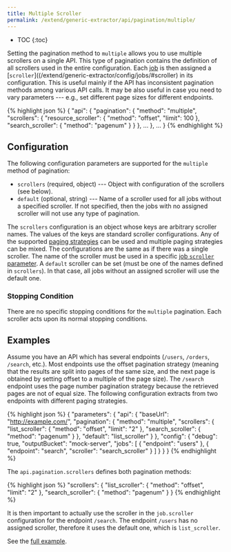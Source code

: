 ```yaml
---
title: Multiple Scroller
permalink: /extend/generic-extractor/api/pagination/multiple/
---
```


* TOC
{:toc}

Setting the pagination method to `multiple` allows you to use multiple scrollers on a single API.
This type of pagination contains the definition of all scrollers used in the entire configuration.
Each [job](/extend/generic-extractor/config/jobs/) is then assigned a 
[`scroller`]((/extend/generic-extractor/config/jobs/#scroller) in its configuration.
This is useful mainly if the API has inconsistent pagination methods among various API calls. 
It may be also useful in case you need to vary parameters --- e.g., set different page sizes for
different endpoints.

{% highlight json %}
{
    "api": {
        "pagination": {
            "method": "multiple",
            "scrollers": {
                "resource_scroller": {
                    "method": "offset",
                    "limit": 100
                },
                "search_scroller": {
                    "method": "pagenum"
                }
            }
        },
        ...
    },
    ...
}
{% endhighlight %}

## Configuration
The following configuration parameters are supported for the `multiple` method of pagination:

- `scrollers` (required, object) --- Object with configuration of the scrollers (see below).
- `default` (optional, string) --- Name of a scroller used for all jobs without a specified scroller. If not 
specified, then the jobs with no assigned scroller will not use any type of pagination.

The `scrollers` configuration is an object whose keys are arbitrary scroller names. The values of the 
keys are standard scroller configurations. Any of the supported 
[paging strategies](/extend/generic-extractor/api/pagination/#paging-strategy) can be used and 
multiple paging strategies can be mixed. The configurations are the same as if there was a single scroller.
The name of the scroller must be used in a specific [job `scroller` parameter](/extend/generic-extractor/jobs/#scroller).
A `default` scroller can be set (must be one of the names defined in `scrollers`). In that case, all jobs
without an assigned scroller will use the default one.

### Stopping Condition
There are no specific stopping conditions for the `multiple` pagination. Each scroller acts upon its 
normal stopping conditions.

## Examples
Assume you have an API which has several endpoints (`/users`, `/orders`, `/search`, etc.). Most endpoints
use the offset pagination strategy (meaning that the results are split into pages of the same size, and 
the next page is obtained by setting offset to a multiple of the page size). The `/search` endpoint uses the 
page number pagination strategy because the retrieved pages are not of equal size. The following 
configuration extracts from two endpoints with different paging strategies.

{% highlight json %}
{
    "parameters": {
        "api": {
            "baseUrl": "http://example.com/",
            "pagination": {
                "method": "multiple",
                "scrollers": {
                    "list_scroller": {
                        "method": "offset",
                        "limit": "2"
                    },
                    "search_scroller": {
                        "method": "pagenum"
                    }
                },
                "default": "list_scroller"
            }
        },
        "config": {
            "debug": true,
            "outputBucket": "mock-server",
            "jobs": [
                {
                    "endpoint": "users"
                },
                {
                    "endpoint": "search",
                    "scroller": "search_scroller"
                }
            ]
        }
    }
}
{% endhighlight %}

The `api.pagination.scrollers` defines both pagination methods: 

{% highlight json %}
"scrollers": {
    "list_scroller": {
        "method": "offset",
        "limit": "2"
    },
    "search_scroller": {
        "method": "pagenum"
    }
}
{% endhighlight %}

It is then important to actually use the scroller in the `job.scroller` configuration for the endpoint `/search`. 
The endpoint `/users` has no assigned scroller, therefore it uses the default one, which is `list_scroller`.

See the [full example](todo:062-pagination-multiple-scrollers).